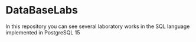 # DataBaseLabs

In this repository you can see several laboratory works in the SQL language implemented in PostgreSQL 15

